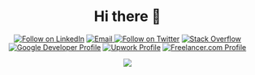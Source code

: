 <h1 align="center">Hi there 👋
</h1>
<p align="center">
  <a href="https://www.linkedin.com/in/ali-imran-1b71171b5/"><img title="Follow on LinkedIn" src="https://img.shields.io/badge/LinkedIn-0077B5?style=for-the-badge&logo=linkedin&logoColor=white"/></a>
  <a href="mailto:muhammadaliimran2000@gmail.com"><img title="Email" src="https://img.shields.io/badge/Gmail-D14836?style=for-the-badge&logo=gmail&logoColor=white"/</a>
  <a href="https://twitter.com/malii2k"><img title="Follow on Twitter" src= "https://img.shields.io/badge/malii2k-%231DA1F2.svg?style=for-the-badge&logo=Twitter&logoColor=white"></a>
  <a href="https://stackoverflow.com/users/14124329/ali-imran"><img title="Stack Overflow" src="https://img.shields.io/badge/Stack%20Overflow-FE7A16?style=for-the-badge&logo=stack%20overflow&logoColor=fff"/></a>
 <a href="https://developers.google.com/profile/u/100932032385794040399?authuser=2"><img title="Google Developer Profile" src="https://img.shields.io/badge/Developers%20Google-4285F4?style=for-the-badge&logo=google&logoColor=white"/></a>
 <a href="https://www.upwork.com/freelancers/~01159836a188a2fe31?viewMode=1"><img title="Upwork Profile" src="https://img.shields.io/badge/UpWork-6FDA44?style=for-the-badge&logo=Upwork&logoColor=white"/></a>   
 <a href="https://www.freelancer.com/u/aliimran2k"><img title="Freelancer.com Profile" src="https://img.shields.io/badge/Freelancer-29B2FE?style=for-the-badge&logo=Freelancer&logoColor=white"/></a>     
  </p>

<p align="center">
  <img src="https://github-readme-stats.vercel.app/api?username=aliimran2000&show_icons=true">
</p>


